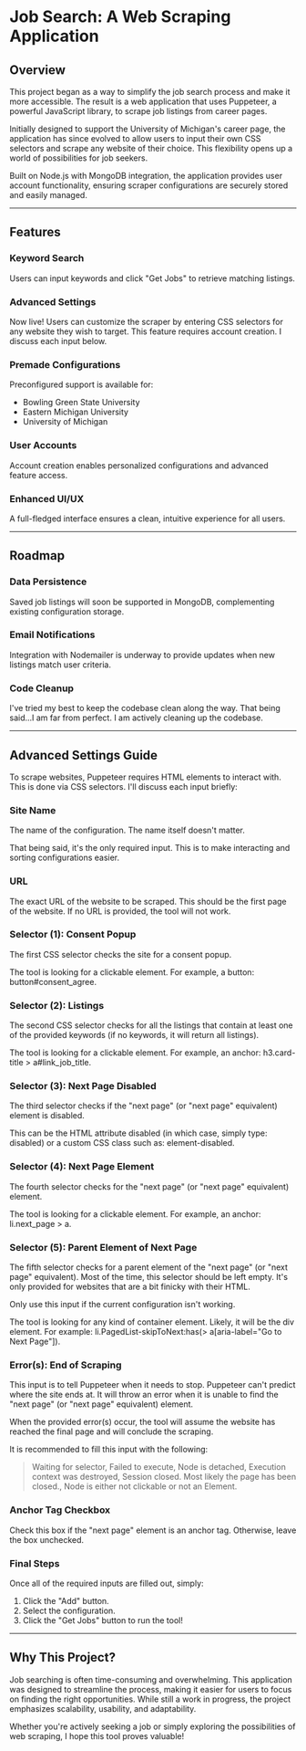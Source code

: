 # Job Search: A Web Scraping Application

## Overview

This project began as a way to simplify the job search process and make it more accessible. The result is a web application that uses Puppeteer, a powerful JavaScript library, to scrape job listings from career pages.

Initially designed to support the University of Michigan's career page, the application has since evolved to allow users to input their own CSS selectors and scrape any website of their choice. This flexibility opens up a world of possibilities for job seekers.

Built on Node.js with MongoDB integration, the application provides user account functionality, ensuring scraper configurations are securely stored and easily managed.

---

## Features

### Keyword Search

Users can input keywords and click "Get Jobs" to retrieve matching listings.

### Advanced Settings

Now live! Users can customize the scraper by entering CSS selectors for any website they wish to target. This feature requires account creation. I discuss each input below.

### Premade Configurations

Preconfigured support is available for:

- Bowling Green State University
- Eastern Michigan University
- University of Michigan

### User Accounts

Account creation enables personalized configurations and advanced feature access.

### Enhanced UI/UX

A full-fledged interface ensures a clean, intuitive experience for all users.

---

## Roadmap

### Data Persistence

Saved job listings will soon be supported in MongoDB, complementing existing configuration storage.

### Email Notifications

Integration with Nodemailer is underway to provide updates when new listings match user criteria.

### Code Cleanup

I've tried my best to keep the codebase clean along the way. That being said...I am far from perfect. I am actively cleaning up the codebase.

---

## Advanced Settings Guide

To scrape websites, Puppeteer requires HTML elements to interact with. This is done via CSS selectors. I'll discuss each input briefly:

### Site Name

The name of the configuration. The name itself doesn't matter.

That being said, it's the only required input. This is to make interacting and sorting configurations easier.

### URL

The exact URL of the website to be scraped. This should be the first page of the website. If no URL is provided, the tool will not work.

### Selector (1): Consent Popup

The first CSS selector checks the site for a consent popup.

The tool is looking for a clickable element. For example, a button: button#consent_agree.

### Selector (2): Listings

The second CSS selector checks for all the listings that contain at least one of the provided keywords (if no keywords, it will return all listings).

The tool is looking for a clickable element. For example, an anchor: h3.card-title > a#link_job_title.

### Selector (3): Next Page Disabled

The third selector checks if the "next page" (or "next page" equivalent) element is disabled.

This can be the HTML attribute disabled (in which case, simply type: disabled) or a custom CSS class such as: element-disabled.

### Selector (4): Next Page Element

The fourth selector checks for the "next page" (or "next page" equivalent) element.

The tool is looking for a clickable element. For example, an anchor: li.next_page > a.

### Selector (5): Parent Element of Next Page

The fifth selector checks for a parent element of the "next page" (or "next page" equivalent). Most of the time, this selector should be left empty. It's only provided for websites that are a bit finicky with their HTML.

Only use this input if the current configuration isn't working.

The tool is looking for any kind of container element. Likely, it will be the div element. For example: li.PagedList-skipToNext:has(> a[aria-label="Go to Next Page"]).

### Error(s): End of Scraping

This input is to tell Puppeteer when it needs to stop. Puppeteer can't predict where the site ends at. It will throw an error when it is unable to find the "next page" (or "next page" equivalent) element.

When the provided error(s) occur, the tool will assume the website has reached the final page and will conclude the scraping.

It is recommended to fill this input with the following:

> Waiting for selector, Failed to execute, Node is detached, Execution context was destroyed, Session closed. Most likely the page has been closed., Node is either not clickable or not an Element.

### Anchor Tag Checkbox

Check this box if the "next page" element is an anchor tag. Otherwise, leave the box unchecked.

### Final Steps

Once all of the required inputs are filled out, simply:

1. Click the "Add" button.
2. Select the configuration.
3. Click the "Get Jobs" button to run the tool!

---

## Why This Project?

Job searching is often time-consuming and overwhelming. This application was designed to streamline the process, making it easier for users to focus on finding the right opportunities. While still a work in progress, the project emphasizes scalability, usability, and adaptability.

Whether you're actively seeking a job or simply exploring the possibilities of web scraping, I hope this tool proves valuable!
